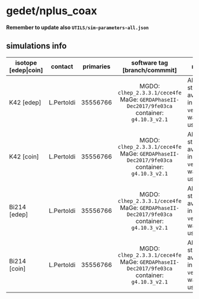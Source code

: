 # gedet/nplus_coax
**Remember to update also `UTILS/sim-parameters-all.json`**

## simulations info

| isotope \[edep\|coin\] | contact    | primaries | software tag \[branch/commmit\]  | notes            |
| ---------------------- | ---------- | --------- | :------------------------------: | ---------------- |
|  K42 \[edep\]          | L.Pertoldi | 35556766  | MGDO: `clhep_2.3.3.1/cece4fe` MaGe: `GERDAPhaseII-Dec2017/9fe03ca` container: `g4.10.3_v2.1` | All the statistics available in the `ver-` file was used |
|  K42 \[coin\]          | L.Pertoldi | 35556766  | MGDO: `clhep_2.3.3.1/cece4fe` MaGe: `GERDAPhaseII-Dec2017/9fe03ca` container: `g4.10.3_v2.1` | All the statistics available in the `ver-` file was used |
|  Bi214 \[edep\]        | L.Pertoldi | 35556766  | MGDO: `clhep_2.3.3.1/cece4fe` MaGe: `GERDAPhaseII-Dec2017/9fe03ca` container: `g4.10.3_v2.1` | All the statistics available in the `ver-` file was used |
|  Bi214 \[coin\]        | L.Pertoldi | 35556766  | MGDO: `clhep_2.3.3.1/cece4fe` MaGe: `GERDAPhaseII-Dec2017/9fe03ca` container: `g4.10.3_v2.1` | All the statistics available in the `ver-` file was used |
